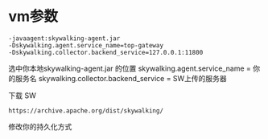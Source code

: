 # vm参数
```
-javaagent:skywalking-agent.jar 
-Dskywalking.agent.service_name=top-gateway 
-Dskywalking.collector.backend_service=127.0.0.1:11800
```
选中你本地skywalking-agent.jar 的位置
skywalking.agent.service_name = 你的服务名
skywalking.collector.backend_service = SW上传的服务器

下载 SW
```
https://archive.apache.org/dist/skywalking/
```

修改你的持久化方式